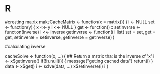 # R


#creating matrix
makeCacheMatrix <- function(x = matrix()) {
    i <- NULL
    set <- function(y) {
        x <<- y
        i <<- NULL
    }
    get <- function() x
    setinverse <- function(inverse) i <<- inverse
    getinverse <- function() i
    list(
        set = set,
        get = get,
        setinverse = setinverse,
        getinverse = getinverse)
}

#calculating inverse

cacheSolve <- function(x, ...) {
    ## Return a matrix that is the inverse of 'x'
    i <- x$getinverse()
    if(!is.null(i)) {
        message("getting cached data")
        return(i)
    }
    data <- x$get()
    i <- solve(data, ...)
    x$setinverse(i)
    i
}



